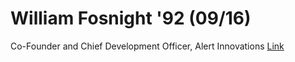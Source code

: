 William Fosnight '92 (09/16)
============================

Co-Founder and Chief Development Officer, Alert Innovations [Link](../../sessions/session3)
